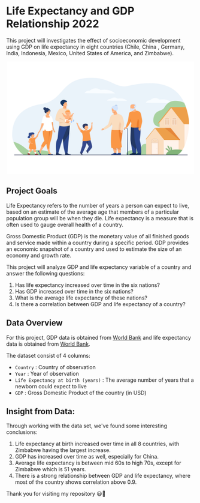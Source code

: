 # Life Expectancy and GDP Relationship 2022
This project will investigates the effect of socioeconomic development using GDP on life expectancy in eight countries (Chile, China , Germany, India, Indonesia, Mexico, United States of America, and Zimbabwe).

<p align="center">
  <img src="https://github.com/fikrionii/Life-Expectancy-and-GDP-Relationship-2022/blob/main/img/8358.jpg" width="500" height="300" />

## Project Goals
Life Expectancy refers to the number of years a person can expect to live, based on an estimate of the average age that members of a particular population group will be when they die. Life expectancy is a measure that is often used to gauge overall health of a country.

Gross Domestic Product (GDP) is the monetary value of all finished goods and service made within a country during a specific period. GDP provides an economic snapshot of a country and used to estimate the size of an economy and growth rate.

This project will analyze GDP and life expectancy variable of a country and answer the following questions:
1. Has life expectancy increased over time in the six nations?
2. Has GDP increased over time in the six nations?
3. What is the average life expectancy of these nations?
4. Is there a correlation between GDP and life expectancy of a country?

## Data Overview

For this project, GDP data is obtained from [World Bank](https://data.worldbank.org/indicator/NY.GDP.MKTP.CD) and life expectancy data is obtained from [World Bank](https://data.worldbank.org/indicator/SP.DYN.LE00.IN).

The dataset consist of 4 columns:
- `Country` : Country of observation
- `Year` : Year of observation
- `Life Expectancy at birth (years)` : The average number of years that a newborn could expect to live
- `GDP` : Gross Domestic Product of the country (in USD)

## Insight from Data:
Through working with the data set, we've found some interesting conclusions:
1. Life expectancy at birth increased over time in all 8 countries, with Zimbabwe having the largest increase.
2. GDP has increased over time as well, especially for China.
3. Average life expectancy is between mid 60s to high 70s, except for Zimbabwe which is 51 years.
4. There is a strong relationship between GDP and life expectancy, where most of the country shows correlation above 0.9.

Thank you for visiting my repository 😃👏
